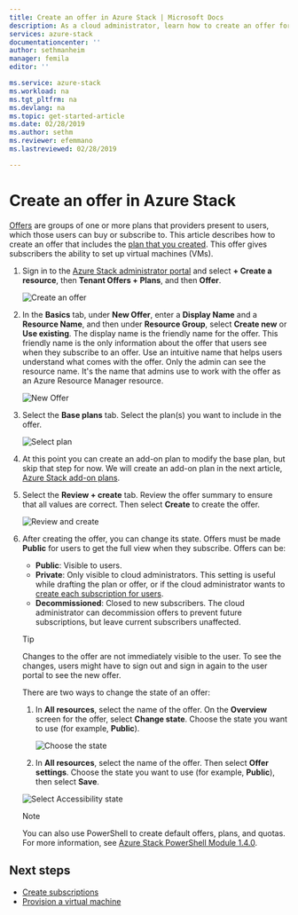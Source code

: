 ```yaml
---
title: Create an offer in Azure Stack | Microsoft Docs
description: As a cloud administrator, learn how to create an offer for your users in Azure Stack.
services: azure-stack
documentationcenter: ''
author: sethmanheim
manager: femila
editor: ''

ms.service: azure-stack
ms.workload: na
ms.tgt_pltfrm: na
ms.devlang: na
ms.topic: get-started-article
ms.date: 02/28/2019
ms.author: sethm
ms.reviewer: efemmano
ms.lastreviewed: 02/28/2019

---
```

# Create an offer in Azure Stack

[Offers](azure-stack-key-features.md) are groups of one or more plans that providers present to users, which those users can buy or subscribe to. This article describes how to create an offer that includes the [plan that you created](azure-stack-create-plan.md). This offer gives subscribers the ability to set up virtual machines (VMs).

1. Sign in to the [Azure Stack administrator portal](https://adminportal.local.azurestack.external) and select **+ Create a resource**, then **Tenant Offers + Plans**, and then **Offer**.

   ![Create an offer](media/azure-stack-create-offer/offers.png)
  
2. In the **Basics** tab, under **New Offer**, enter a **Display Name** and a **Resource Name**, and then under **Resource Group**, select **Create new** or **Use existing**. The display name is the friendly name for the offer. This friendly name is the only information about the offer that users see when they subscribe to an offer. Use an intuitive name that helps users understand what comes with the offer. Only the admin can see the resource name. It's the name that admins use to work with the offer as an Azure Resource Manager resource.

   ![New Offer](media/azure-stack-create-offer/new-offer.png)
  
3. Select the **Base plans** tab. Select the plan(s) you want to include in the offer.

   ![Select plan](media/azure-stack-create-offer/select-plan.png)

4. At this point you can create an add-on plan to modify the base plan, but skip that step for now. We will create an add-on plan in the next article, [Azure Stack add-on plans](create-add-on-plan.md).

5. Select the **Review + create** tab. Review the offer summary to ensure that all values are correct. Then select **Create** to create the offer.

   ![Review and create](media/azure-stack-create-offer/review-offer.png)
  
6. After creating the offer, you can change its state. Offers must be made **Public** for users to get the full view when they subscribe. Offers can be:

   - **Public**: Visible to users.
   - **Private**: Only visible to cloud administrators. This setting is useful while drafting the plan or offer, or if the cloud administrator wants to [create each subscription for users](azure-stack-subscribe-plan-provision-vm.md#create-a-subscription-as-a-cloud-operator).
   - **Decommissioned**: Closed to new subscribers. The cloud administrator can decommission offers to prevent future subscriptions, but leave current subscribers unaffected.

   > [!TIP]  
   > Changes to the offer are not immediately visible to the user. To see the changes, users might have to sign out and sign in again to the user portal to see the new offer.

   There are two ways to change the state of an offer:
   1. In **All resources**, select the name of the offer. On the **Overview** screen for the offer, select **Change state**. Choose the state you want to use (for example, **Public**).

      ![Choose the state](media/azure-stack-create-offer/change-state.png)

   2. In **All resources**, select the name of the offer. Then select **Offer settings**. Choose the state you want to use (for example, **Public**), then select **Save**.

     ![Select Accessibility state](media/azure-stack-create-offer/offer-settings.png)

   > [!NOTE]
   > You can also use PowerShell to create default offers, plans, and quotas. For more information, see [Azure Stack PowerShell Module 1.4.0](/powershell/azure/azure-stack/overview?view=azurestackps-1.4.0).

## Next steps

- [Create subscriptions](azure-stack-subscribe-plan-provision-vm.md)
- [Provision a virtual machine](azure-stack-provision-vm.md)
